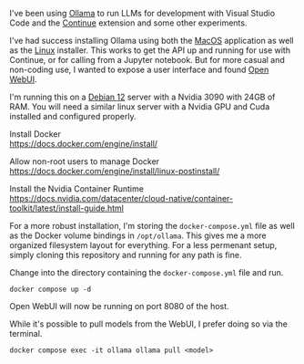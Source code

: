 I've been using [Ollama](https://ollama.com) to run LLMs for development with Visual Studio Code and the [Continue](https://www.continue.dev) extension and some other experiments.

I've had success installing Ollama using both the [MacOS](https://ollama.com/download/mac) application as well as the [Linux](https://ollama.com/download/linux) installer. This works to get the API up and running for use with Continue, or for calling from a Jupyter notebook. But for more casual and non-coding use, I wanted to expose a user interface and found [Open WebUI](https://docs.openwebui.com).

I'm running this on a [Debian 12](https://www.debian.org/releases/bookworm/) server with a Nvidia 3090 with 24GB of RAM. You will need a similar linux server with a Nvidia GPU and Cuda installed and configured properly.

Install Docker<br/>
https://docs.docker.com/engine/install/

Allow non-root users to manage Docker<br/>
https://docs.docker.com/engine/install/linux-postinstall/

Install the Nvidia Container Runtime<br/>
https://docs.nvidia.com/datacenter/cloud-native/container-toolkit/latest/install-guide.html

For a more robust installation, I'm storing the `docker-compose.yml` file as well as the Docker volume bindings in `/opt/ollama`. This gives me a more organized filesystem layout for everything. For a less permenant setup, simply cloning this repository and running for any path is fine.

Change into the directory containing the `docker-compose.yml` file and run.
```
docker compose up -d
```

Open WebUI will now be running on port 8080 of the host.

While it's possible to pull models from the WebUI, I prefer doing so via the terminal.
```
docker compose exec -it ollama ollama pull <model>
```

